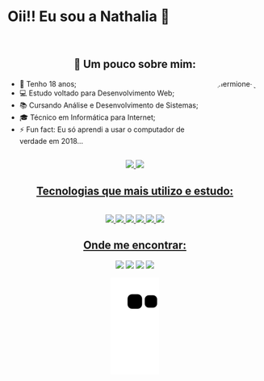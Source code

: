 ### <h1>Oii!! Eu sou a Nathalia 👋</h1>

<div style="display: inline"><br>
  <h2 align="center">🧵 Um pouco sobre mim:</h2>
  
  <img align="right" alt="hermione-gif" height=140px style="border-radius:50px;" src="https://img.wattpad.com/37e8a320673e71a15009177511dcf81eac49f028/68747470733a2f2f73332e616d617a6f6e6177732e636f6d2f776174747061642d6d656469612d736572766963652f53746f7279496d6167652f643352524c3642574f394a7950513d3d2d3936343832373133302e313634313737626533373335663235343434323934303331363236392e676966">

  - 🎉 Tenho 18 anos;
  - 💻 Estudo voltado para Desenvolvimento Web;
  - 📚 Cursando Análise e Desenvolvimento de Sistemas;
  - 🎓 Técnico em Informática para Internet;
  - ⚡ Fun fact: Eu só aprendi a usar o computador de verdade em 2018...
  
  
</div>


##

<div align="center">
  <a href="https://github.com/nathalia-lima">
  
 <img src="https://github-readme-stats.vercel.app/api?username=nathalia-lima&show_icons=true&include_all_commits=true&line_height=20&hide_border=true&theme=tokyonight" width="480"/>
 <img src="https://github-readme-stats.vercel.app/api/top-langs/?username=nathalia-lima&layout=compact&theme=tokyonight&hide_border=true" width="400" />

<h2 align="center"><strong>Tecnologias que mais utilizo e estudo:</strong></h2>

<div style="display: inline_block" align="center"><br>
  <img src="https://img.shields.io/badge/Java-ED8B00?style=for-the-badge&logo=java&logoColor=white">
  <img src="https://img.shields.io/badge/HTML5-E34F26?style=for-the-badge&logo=html5&logoColor=white">
  <img src="https://img.shields.io/badge/CSS3-1572B6?style=for-the-badge&logo=css3&logoColor=white">
  <img src="https://img.shields.io/badge/C-00599C?style=for-the-badge&logo=c&logoColor=white">
  <img src="https://img.shields.io/badge/C%2B%2B-00599C?style=for-the-badge&logo=c%2B%2B&logoColor=white">
  <img src="https://img.shields.io/badge/MySQL-00000F?style=for-the-badge&logo=mysql&logoColor=white">
  
</div>

<h2 align="center"><strong>Onde me encontrar:</strong></h2>

<div align="center"> 
  <a href="https://instagram.com/nath.lf22" target="_blank"><img src="https://img.shields.io/badge/-Instagram-%23E4405F?style=for-the-badge&logo=instagram&logoColor=white" target="_blank"></a>
  <a href = "mailto:nl265080@gmail.com@gmail.com"><img src="https://img.shields.io/badge/-Gmail-%23333?style=for-the-badge&logo=gmail&logoColor=white" target="_blank"></a>
  <a href="https://www.linkedin.com/in/nathalia-l-7b13791ab" target="_blank"><img src="https://img.shields.io/badge/-LinkedIn-%230077B5?style=for-the-badge&logo=linkedin&logoColor=white" target="_blank"></a> 
  <a href="https://www.behance.net/nathalialima24" target="_blank"><img src="https://img.shields.io/badge/-Behance-blue?style=for-the-badge&logo=behance&logoColor=white" target="_blank"></a> 
  
   ![snake gif](https://github.com/nathalia-lima/nathalia-lima/blob/output/github-contribution-grid-snake.svg) 

</div>
